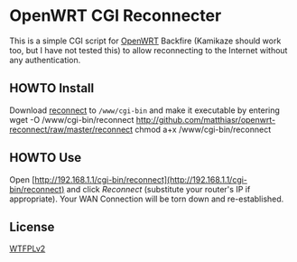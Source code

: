 OpenWRT CGI Reconnecter
===

This is a simple CGI script for [OpenWRT](http://openwrt.org/) Backfire (Kamikaze should work too, but I have not tested this) to allow reconnecting to the Internet without any authentication.

HOWTO Install
---

Download [reconnect](http://github.com/matthiasr/openwrt-reconnect/raw/master/reconnect) to `/www/cgi-bin` and make it executable by entering
    wget -O /www/cgi-bin/reconnect http://github.com/matthiasr/openwrt-reconnect/raw/master/reconnect
    chmod a+x /www/cgi-bin/reconnect

HOWTO Use
---

Open [http://192.168.1.1/cgi-bin/reconnect](http://192.168.1.1/cgi-bin/reconnect) and click *Reconnect* (substitute your router's IP if appropriate). Your WAN Connection will be torn down and re-established.

License
---

[WTFPLv2](http://sam.zoy.org/wtfpl/)
